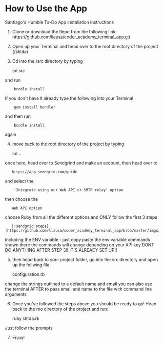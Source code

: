 # How to Use the App
  Santiago's Humble To-Do App installation instructions

  1. Clone or download the Repo from the following link: https://github.com/llausa/coder_academy_terminal_app.git

  2. Open up your Terminal and head over to the root directory of the project (/shtda)

  3. Cd into the /src directory by typing

        cd src

  and run

        bundle install

  if you don't have it already type the following into your Terminal

        gem install bundler

  and then run

        bundle install

  again

  4. move back to the root directory of the project by typing

        cd ..

  once here, head over to Sendgrind and make an account, then head over to

       https://app.sendgrid.com/guide

  and select the

        'Integrate using our Web API or SMTP relay' option

  then choose the

       Web API option

  choose Ruby from all the different options
  and ONLY follow the first 3 steps

       [!sendgrid steps](https://github.com/llausa/coder_academy_terminal_app/blob/master/imgs/sendgrid_setup.png)

  including the ENV variable - just copy paste the env variable commands shown there
  the commands will change depending on your API key
  DONT DO ANYTHING AFTER STEP 3!! IT'S ALREADY SET UP!!

  5. then head back to your project folder,
  go into the src directory and open up the follwing file:

       configuration.rb

  change the strings outlined to a default name and email
  you can also use the terminal AFTER to pass email and name to the file
  with command line arguments

  6. Once you've followed the steps above you should be ready to go!
  Head back to the roo directory of the project and run:

        ruby shtda.rb

  Just follow the prompts

  7. Enjoy!
